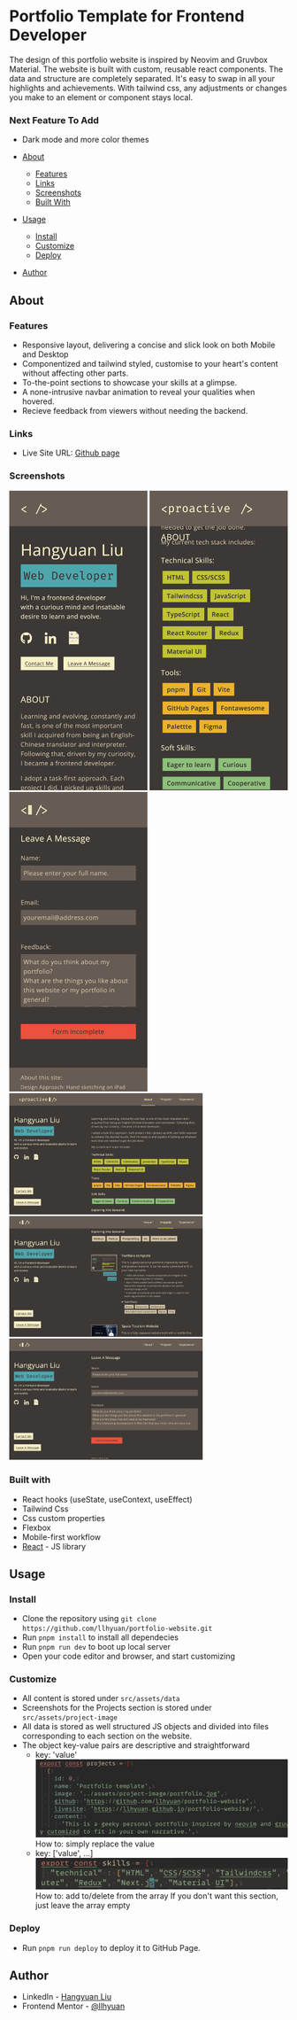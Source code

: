 # Portfolio Template for Frontend Developer

The design of this portfolio website is inspired by Neovim and Gruvbox Material. The website is built with custom, reusable react components. The data and structure are completely separated. It's easy to swap in all your highlights and achievements. With tailwind css, any adjustments or changes you make to an element or component stays local.

### Next Feature To Add

- Dark mode and more color themes

- [About](#about)
  - [Features](#features)
  - [Links](#links)
  - [Screenshots](#screenshots)
  - [Built With](#built-with)
- [Usage](#usage)
  - [Install](#install)
  - [Customize](#customize)
  - [Deploy](#deploy)
- [Author](#author)

## About

### Features

- Responsive layout, delivering a concise and slick look on both Mobile and Desktop
- Componentized and tailwind styled, customise to your heart's content without affecting other parts.
- To-the-point sections to showcase your skills at a glimpse.
- A none-intrusive navbar animation to reveal your qualities when hovered.
- Recieve feedback from viewers without needing the backend.

### Links

- Live Site URL: [Github page](https://llhyuan.github.io/portfolio-website/)

### Screenshots

<img src="./public/images/mobile-1.png" width="250">
<img src="./public/images/mobile-2.png" width="250">
<img src="./public/images/mobile-3.png" width="250">
<img src="./public/images/desktop-1.png" width="350">
<img src="./public/images/desktop-2.png" width="350">
<img src="./public/images/desktop-3.png" width="350">

### Built with

- React hooks (useState, useContext, useEffect)
- Tailwind Css
- Css custom properties
- Flexbox
- Mobile-first workflow
- [React](https://reactjs.org/) - JS library

## Usage

### Install

- Clone the repository using `git clone https://github.com/llhyuan/portfolio-website.git`
- Run `pnpm install` to install all dependecies
- Run `pnpm run dev` to boot up local server
- Open your code editor and browser, and start customizing

### Customize

- All content is stored under `src/assets/data`
- Screenshots for the Projects section is stored under `src/assets/project-image`
- All data is stored as well structured JS objects and divided into files corresponding to each section on the website.
- The object key-value pairs are descriptive and straightforward
  - key: 'value'
    ![example1](./public/images/example2.png)
    How to: simply replace the value
  - key: ['value', ...]
    ![example2](./public/images/example1.png)
    How to: add to/delete from the array
    If you don't want this section, just leave the array empty

### Deploy

- Run `pnpm run deploy` to deploy it to GitHub Page.

## Author

- LinkedIn - [Hangyuan Liu](www.linkedin.com/in/hangyuan-liu-a9282718b)
- Frontend Mentor - [@llhyuan](https://www.frontendmentor.io/profile/llhyuan)
